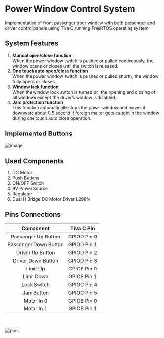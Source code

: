 # Power Window Control System
 Implementation of front passenger door window with both passenger and driver control panels using Tiva C running FreeRTOS operating system
## System Features
<ol>
 <li> <b>Manual open/close function</b> </li>
When the power window switch is pushed or pulled
continuously, the window opens or closes until the switch
is released.<br/>

<li> <b>One touch auto open/close function</b> </li>
When the power window switch is pushed or pulled
shortly, the window fully opens or closes.<br/>
 
<li> <b>Window lock function</b> </li>
When the window lock switch is turned on, the opening and closing of
all windows except the driver’s window is disabled.<br/>
 
<li> <b>Jam protection function</b> </li>
This function automatically stops the power window and moves it
downward about 0.5 second if foreign matter gets caught in the
window during one touch auto close operation.
<br/>
</ol>

## Implemented Buttons
![image](https://github.com/OmarElbanna/Power-Window-Control-System/assets/96841295/c6f0a1e0-8afd-4a0d-a80e-5dccec125c48)


## Used Components
<ol>
 <li> DC Motor</li>
 <li> Push Buttons</li>
 <li> ON/OFF Switch</li>
 <li> 9V Power Source</li>
 <li> Regulator</li>
 <li> Dual H Bridge DC Motor Driver L298N</li>
 </ol>
 
 ## Pins Connections
 |Component|Tiva C Pin|
|:--------:|:-----------------------:|
|Passenger Up Button|GPIOD Pin 0|
|Passenger Down Button|GPIOD Pin 1|
|Driver Up Button|GPIOD Pin 2|
|Driver Down Button|GPIOD Pin 3|
|Limit Up|GPIOE Pin 0|
|Limit Down|GPIOE Pin 1|
|Lock Switch|GPIOC Pin 4|
|Jam Button|GPIOC Pin 5|
|Motor In 0|GPIOB Pin 0|
|Motor In 1|GPIOB Pin 1|
<br/>

![pins](https://github.com/OmarElbanna/Power-Window-Control-System/assets/96841295/d667316c-1ceb-4504-aaa3-4cd70db5c2a5)


